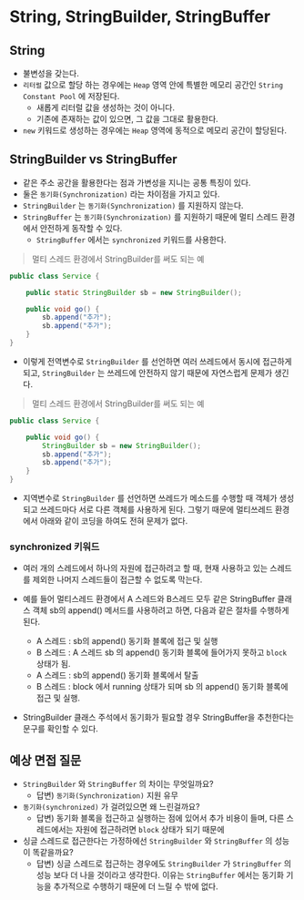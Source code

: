 # String, StringBuilder, StringBuffer

## String

- 불변성을 갖는다.
- `리터럴` 값으로 할당 하는 경우에는 `Heap` 영역 안에 특별한 메모리 공간인 `String Constant Pool` 에 저장된다.
    - 새롭게 리터럴 값을 생성하는 것이 아니다.
    - 기존에 존재하는 값이 있으면, 그 값을 그대로 활용한다.
- `new` 키워드로 생성하는 경우에는 `Heap` 영역에 동적으로 메모리 공간이 할당된다.

## StringBuilder vs StringBuffer

- 같은 주소 공간을 활용한다는 점과 가변성을 지니는 공통 특징이 있다.
- 둘은 `동기화(Synchronization)` 라는 차이점을 가지고 있다.
- `StringBuilder` 는 `동기화(Synchronization)` 를 지원하지 않는다.
- `StringBuffer` 는 `동기화(Synchronization)` 를 지원하기 때문에 멀티 스레드 환경에서 안전하게 동작할 수 있다.
    - `StringBuffer` 에서는 `synchronized` 키워드를 사용한다.

> 멀티 스레드 환경에서 StringBuilder를 써도 되는 예

```java
public class Service {

	public static StringBuilder sb = new StringBuilder();

	public void go() {
		sb.append("추가");
		sb.append("추가");
	}
}
```

- 이렇게 전역변수로 `StringBuilder` 를 선언하면 여러 쓰레드에서 동시에 접근하게 되고, `StringBuilder` 는 쓰레드에 안전하지 않기 때문에 자연스럽게 문제가 생긴다.

> 멀티 스레드 환경에서 StringBuilder를 써도 되는 예

```java
public class Service {

	public void go() {
		StringBuilder sb = new StringBuilder();
		sb.append("추가");
		sb.append("추가");
	}
}
```

- 지역변수로 `StringBuilder` 를 선언하면 쓰레드가 메소드를 수행할 때 객체가 생성되고 쓰레드마다 서로 다른 객체를 사용하게 된다. 그렇기 때문에 멀티쓰레드 환경에서 아래와 같이 코딩을 하여도 전혀
  문제가 없다.

### synchronized 키워드

- 여러 개의 스레드에서 하나의 자원에 접근하려고 할 때, 현재 사용하고 있는 스레드를 제외한 나머지 스레드들이 접근할 수 없도록 막는다.
- 예를 들어 멀티스레드 환경에서 A 스레드와 B스레드 모두 같은 StringBuffer 클래스 객체 sb의 append() 메서드를 사용하려고 하면, 다음과 같은 절차를 수행하게 된다.

    - A 스레드 : sb의 append() 동기화 블록에 접근 및 실행
    - B 스레드 : A 스레드 sb 의 append() 동기화 블록에 들어가지 못하고 `block` 상태가 됨.
    - A 스레드 : sb의 append() 동기화 블록에서 탈출
    - B 스레드 : block 에서 running 상태가 되며 sb 의 append() 동기화 블록에 접근 및 실행.

- StringBuilder 클래스 주석에서 동기화가 필요할 경우 StringBuffer을 추천한다는 문구를 확인할 수 있다.

## 예상 면접 질문

- `StringBuilder` 와 `StringBuffer` 의 차이는 무엇일까요?
    - 답변) `동기화(Synchronization)` 지원 유무
- `동기화(synchronized)` 가 걸려있으면 왜 느린걸까요?
    - 답변) 동기화 블록을 접근하고 실행하는 점에 있어서 추가 비용이 들며, 다른 스레드에서는 자원에 접근하려면 `block` 상태가 되기 때문에
- 싱글 스레드로 접근한다는 가정하에선 `StringBuilder` 와 `StringBuffer` 의 성능이 똑같을까요?
    - 답변) 싱글 스레드로 접근하는 경우에도 `StringBuilder` 가 `StringBuffer` 의 성능 보다 더 나을 것이라고 생각한다. 이유는 `StringBuffer` 에서는 동기화 기능을
      추가적으로 수행하기 때문에 더 느릴 수 밖에 없다. 
